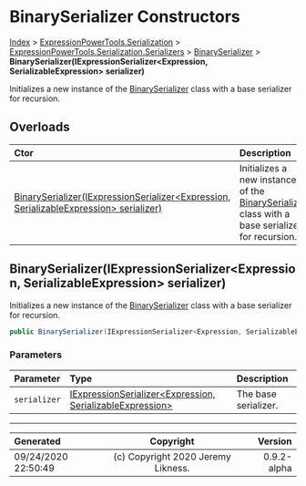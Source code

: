 ﻿# BinarySerializer Constructors

[Index](../index.md) > [ExpressionPowerTools.Serialization](ExpressionPowerTools.Serialization.a.md) > [ExpressionPowerTools.Serialization.Serializers](ExpressionPowerTools.Serialization.Serializers.n.md) > [BinarySerializer](ExpressionPowerTools.Serialization.Serializers.BinarySerializer.cs.md) > **BinarySerializer(IExpressionSerializer&lt;Expression, SerializableExpression> serializer)**

Initializes a new instance of the [BinarySerializer](ExpressionPowerTools.Serialization.Serializers.BinarySerializer.cs.md) class with a
            base serializer for recursion.

## Overloads

| Ctor | Description |
| :-- | :-- |
| [BinarySerializer(IExpressionSerializer&lt;Expression, SerializableExpression> serializer)](#binaryserializeriexpressionserializerexpression-serializableexpression-serializer) | Initializes a new instance of the [BinarySerializer](ExpressionPowerTools.Serialization.Serializers.BinarySerializer.cs.md) class with a            base serializer for recursion. |

## BinarySerializer(IExpressionSerializer&lt;Expression, SerializableExpression> serializer)

Initializes a new instance of the [BinarySerializer](ExpressionPowerTools.Serialization.Serializers.BinarySerializer.cs.md) class with a
            base serializer for recursion.

```csharp
public BinarySerializer(IExpressionSerializer<Expression, SerializableExpression> serializer)
```

### Parameters

| Parameter | Type | Description |
| :-- | :-- | :-- |
| `serializer` | [IExpressionSerializer&lt;Expression, SerializableExpression>](ExpressionPowerTools.Serialization.Signatures.IExpressionSerializer`2.i.md) | The base serializer. |



---

| Generated | Copyright | Version |
| :-- | :-: | --: |
| 09/24/2020 22:50:49 | (c) Copyright 2020 Jeremy Likness. | 0.9.2-alpha |
